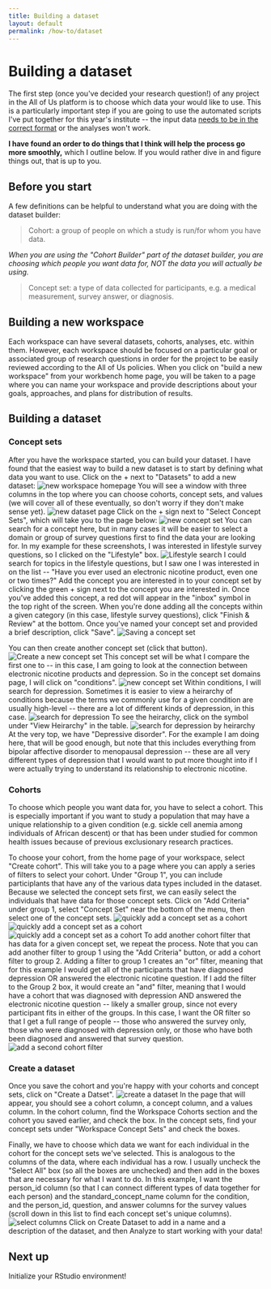 ```yaml
---
title: Building a dataset
layout: default
permalink: /how-to/dataset
---
```

    
# Building a dataset
The first step (once you've decided your research question!) of any project in the All of Us platform is to choose which data your would like to use.
This is a particularly important step if you are going to use the automated scripts I've put together for this year's institute -- the input data [needs to be in the correct format](./datareqs) or the analyses won't work.

**I have found an order to do things that I think will help the process go more smoothly,** which I outline below. 
If you would rather dive in and figure things out, that is up to you.

## Before you start
A few definitions can be helpful to understand what you are doing with the dataset builder:

> Cohort: a group of people on which a study is run/for whom you have data.

*When you are using the "Cohort Builder" part of the dataset builder, you are choosing which people you want data for, NOT the data you will actually be using.*

> Concept set: a type of data collected for participants, e.g. a medical measurement, survey answer, or diagnosis.

## Building a new workspace
Each workspace can have several datasets, cohorts, analyses, etc. within them. 
However, each workspace should be focused on a particular goal or associated group of research questions in order for the project to be easily reviewed according to the All of Us policies.
When you click on "build a new workspace" from your workbench home page, you will be taken to a page where you can name your workspace and provide descriptions about your goals, approaches, and plans for distribution of results.

## Building a dataset
### Concept sets
After you have the workspace started, you can build your dataset.
I have found that the easiest way to build a new dataset is to start by defining what data you want to use.
Click on the + next to "Datasets" to add a new dataset:
![new workspace homepage](./assets/images/workspace1.png)
You will see a window with three columns in the top where you can choose cohorts, concept sets, and values (we will cover all of these eventually, so don't worry if they don't make sense yet).
![new dataset page](./assets/images/workspace3.png)
Click on the + sign next to "Select Concept Sets", which will take you to the page below:
![new concept set](./assets/images/workspace4.png)
You can search for a concept here, but in many cases it will be easier to select a domain or group of survey questions first to find the data your are looking for.
In my example for these screenshots, I was interested in lifestyle survey questions, so I clicked on the "Lifestyle" box.
![Lifestyle search](./assets/images/workspace5.png)
I could search for topics in the lifestyle questions, but I saw one I was interested in on the list -- "Have you ever used an electronic nicotine product, even one or two times?"
Add the concept you are interested in to your concept set by clicking the green + sign next to the concept you are interested in.
Once you've added this concept, a red dot will appear in the "inbox" symbol in the top right of the screen. 
When you're done adding all the concepts within a given category (in this case, lifestyle survey questions), click "Finish & Review" at the bottom.
Once you've named your concept set and provided a brief description, click "Save".
![Saving a concept set](./assets/images/workspace6.png)

You can then create another concept set (click that button).
![Create a new concept set](./assets/images/workspace7.png)
This concept set will be what I compare the first one to -- in this case, I am going to look at the connection between electronic nicotine products and depression.
So in the concept set domains page, I will click on "conditions".
![new concept set](./assets/images/workspace4b.png)
Within conditions, I will search for depression.
Sometimes it is easier to view a heirarchy of conditions because the terms we commonly use for a given condition are usually high-level -- there are a lot of different kinds of depression, in this case.
![search for depression](./assets/images/workspace8.png)
To see the heirarchy, click on the symbol under "View Heirarchy" in the table.
![search for depression by heirarchy](./assets/images/workspace9.png)
At the very top, we have "Depressive disorder". For the example I am doing here, that will be good enough, but note that this includes everything from bipolar affective disorder to menopausal depression -- these are all very different types of depression that I would want to put more thought into if I were actually trying to understand its relationship to electronic nicotine.

### Cohorts
To choose which people you want data for, you have to select a cohort.
This is especially important if you want to study a population that may have a unique relationship to a given condition (e.g. sickle cell anemia among individuals of African descent) or that has been under studied for common health issues because of previous exclusionary research practices.

To choose your cohort, from the home page of your workspace, select "Create cohort".
This will take you to a page where you can apply a series of filters to select your cohort.
Under "Group 1", you can include participlants that have any of the various data types included in the dataset.
Because we selected the concept sets first, we can easily select the individuals that have data for those concept sets.
Click on "Add Criteria" under group 1, select "Concept Set" near the bottom of the menu, then select one of the concept sets.
![quickly add a concept set as a cohort](./assets/images/workspace10.png)
![quickly add a concept set as a cohort](./assets/images/workspace11.png)
![quickly add a concept set as a cohort](./assets/images/workspace12.png)
To add another cohort filter that has data for a given concept set, we repeat the process.
Note that you can add another filter to group 1 using the "Add Criteria" button, or add a cohort filter to group 2.
Adding a filter to group 1 creates an "or" filter, meaning that for this example I would get all of the participants that have diagnosed depression OR answered the electronic nicotine question. 
If I add the filter to the Group 2 box, it would create an "and" filter, meaning that I would have a cohort that was diagnosed with depression AND answered the electronic nicotine question -- likely a smaller group, since not every participant fits in either of the groups.
In this case, I want the OR filter so that I get a full range of people -- those who answered the survey only, those who were diagnosed with depression only, or those who have both been diagnosed and answered that survey question.
![add a second cohort filter](./assets/images/workspace13.png)

### Create a dataset
Once you save the cohort and you're happy with your cohorts and concept sets, click on "Create a Datset".
![create a dataset](./assets/images/workspace14.png)
In the page that will appear, you should see a cohort column, a concept column, and a values column.
In the cohort column, find the Workspace Cohorts section and the cohort you saved earlier, and check the box.
In the concept sets, find your concept sets under "Workspace Concept Sets" and check the boxes.

Finally, we have to choose which data we want for each individual in the cohort for the concept sets we've selected. 
This is analogous to the columns of the data, where each individual has a row.
I usually uncheck the "Select All" box (so all the boxes are unchecked) and then add in the boxes that are necessary for what I want to do. 
In this example, I want the person_id column (so that I can connect different types of data together for each person) and the standard_concept_name column for the condition, and the person_id, question, and answer columns for the survey values (scroll down in this list to find each concept set's unique columns).
![select columns](./assets/images/workspace15.png)
Click on Create Dataset to add in a name and a description of the dataset, and then Analyze to start working with your data!

## Next up
Initialize your RStudio environment!
